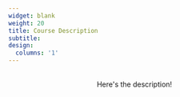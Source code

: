 ```yaml
---
widget: blank
weight: 20
title: Course Description
subtitle:
design:
  columns: '1'
---
```

<br>

<center>Here's the description!</center>
